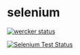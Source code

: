 selenium
========

[![wercker status](https://app.wercker.com/status/dea60d334b0e7fdf558a478057f508b2/m/ "wercker status")](https://app.wercker.com/project/bykey/dea60d334b0e7fdf558a478057f508b2)

[![Selenium Test Status](https://saucelabs.com/browser-matrix/sub2home.svg)](https://saucelabs.com/u/sub2home)